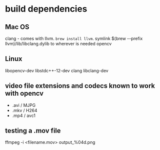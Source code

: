 # build dependencies

## Mac OS
clang  - comes with llvm. `brew install llvm`. symlink $(brew --prefix llvm)/lib/libclang.dylib to wherever is needed
opencv

## Linux
libopencv-dev
libstdc++-12-dev
clang
libclang-dev

## video file extensions and codecs known to work with opencv
- .avi / MJPG
- .mkv / H264
- .mp4 / avc1

## testing a .mov file
ffmpeg -i <filename.mov> output_%04d.png